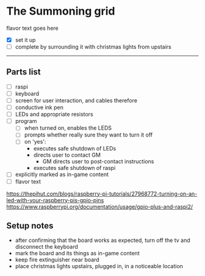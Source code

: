 # The Summoning grid

flavor text goes here

- [x] set it up
- [ ] complete by surrounding it with christmas lights from upstairs

-----

## Parts list

- [ ] raspi
- [ ] keyboard
- [ ] screen for user interaction, and cables therefore
- [ ] conductive ink pen
- [ ] LEDs and appropriate resistors
- [ ] program
	- [ ] when turned on, enables the LEDS
	- [ ] prompts whether really sure they want to turn it off
	- [ ] on 'yes':
		- executes safe shutdown of LEDs
		- directs user to contact GM
			- GM directs user to post-contact instructions
		- executes safe shutdown of raspi
- [ ] explicitly marked as in-game content
- [ ] flavor text

https://thepihut.com/blogs/raspberry-pi-tutorials/27968772-turning-on-an-led-with-your-raspberry-pis-gpio-pins
https://www.raspberrypi.org/documentation/usage/gpio-plus-and-raspi2/

## Setup notes

- after confirming that the board works as expected, turn off the tv and disconnect the keyboard
- mark the board and its things as in-game content
- keep fire extinguisher near board
- place christmas lights upstairs, plugged in, in a noticeable location
